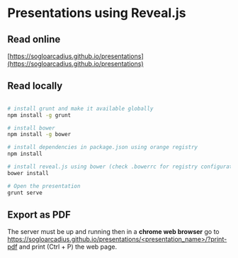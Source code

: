 # Presentations using Reveal.js

## Read online

[https://sogloarcadius.github.io/presentations](https://sogloarcadius.github.io/presentations)

## Read locally

```sh

# install grunt and make it available globally
npm install -g grunt

# install bower
npm install -g bower

# install dependencies in package.json using orange registry
npm install

# install reveal.js using bower (check .bowerrc for registry configuration)
bower install

# Open the presentation
grunt serve

```

## Export as PDF

The server must be up and running then in a **chrome web browser** go to [https://sogloarcadius.github.io/presentations/<presentation_name>/?print-pdf](https://sogloarcadius.github.io/presentations/<presentation_name>/?print-pdf) and print (Ctrl + P) the web page.








